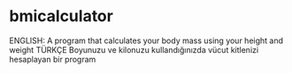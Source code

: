 # bmicalculator
ENGLISH:
A program that calculates your body mass using your height and weight
TÜRKÇE
Boyunuzu ve kilonuzu kullandığınızda vücut kitlenizi hesaplayan bir program
